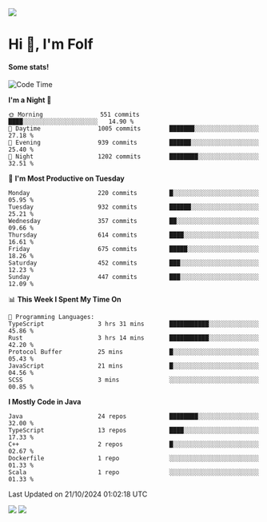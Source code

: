 <img src="https://komarev.com/ghpvc/?username=itsfolf"/>
<h1>Hi 👋, I'm Folf</h1>


#### Some stats!
<!--START_SECTION:waka-->
![Code Time](http://img.shields.io/badge/Code%20Time-2%2C383%20hrs%2058%20mins-blue)

**I'm a Night 🦉** 

```text
🌞 Morning                551 commits         ████░░░░░░░░░░░░░░░░░░░░░   14.90 % 
🌆 Daytime                1005 commits        ███████░░░░░░░░░░░░░░░░░░   27.18 % 
🌃 Evening                939 commits         ██████░░░░░░░░░░░░░░░░░░░   25.40 % 
🌙 Night                  1202 commits        ████████░░░░░░░░░░░░░░░░░   32.51 % 
```
📅 **I'm Most Productive on Tuesday** 

```text
Monday                   220 commits         █░░░░░░░░░░░░░░░░░░░░░░░░   05.95 % 
Tuesday                  932 commits         ██████░░░░░░░░░░░░░░░░░░░   25.21 % 
Wednesday                357 commits         ██░░░░░░░░░░░░░░░░░░░░░░░   09.66 % 
Thursday                 614 commits         ████░░░░░░░░░░░░░░░░░░░░░   16.61 % 
Friday                   675 commits         █████░░░░░░░░░░░░░░░░░░░░   18.26 % 
Saturday                 452 commits         ███░░░░░░░░░░░░░░░░░░░░░░   12.23 % 
Sunday                   447 commits         ███░░░░░░░░░░░░░░░░░░░░░░   12.09 % 
```


📊 **This Week I Spent My Time On** 

```text
💬 Programming Languages: 
TypeScript               3 hrs 31 mins       ███████████░░░░░░░░░░░░░░   45.86 % 
Rust                     3 hrs 14 mins       ███████████░░░░░░░░░░░░░░   42.20 % 
Protocol Buffer          25 mins             █░░░░░░░░░░░░░░░░░░░░░░░░   05.43 % 
JavaScript               21 mins             █░░░░░░░░░░░░░░░░░░░░░░░░   04.56 % 
SCSS                     3 mins              ░░░░░░░░░░░░░░░░░░░░░░░░░   00.85 % 
```

**I Mostly Code in Java** 

```text
Java                     24 repos            ████████░░░░░░░░░░░░░░░░░   32.00 % 
TypeScript               13 repos            ████░░░░░░░░░░░░░░░░░░░░░   17.33 % 
C++                      2 repos             █░░░░░░░░░░░░░░░░░░░░░░░░   02.67 % 
Dockerfile               1 repo              ░░░░░░░░░░░░░░░░░░░░░░░░░   01.33 % 
Scala                    1 repo              ░░░░░░░░░░░░░░░░░░░░░░░░░   01.33 % 
```




 Last Updated on 21/10/2024 01:02:18 UTC
<!--END_SECTION:waka-->
<a src="https://discord.com/users/1090088995976925305"><img src="https://lanyard-profile-readme.vercel.app/api/1090088995976925305"/></a></td> 
<img src="https://hit.yhype.me/github/profile?user_id=9268058"/>
